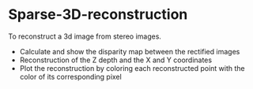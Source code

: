 # Sparse-3D-reconstruction
To reconstruct a 3d image from stereo images.

- Calculate and show the disparity map between the rectified images
- Reconstruction of the Z depth and the X and Y coordinates
- Plot the reconstruction by coloring each reconstructed point with the color of its corresponding pixel
